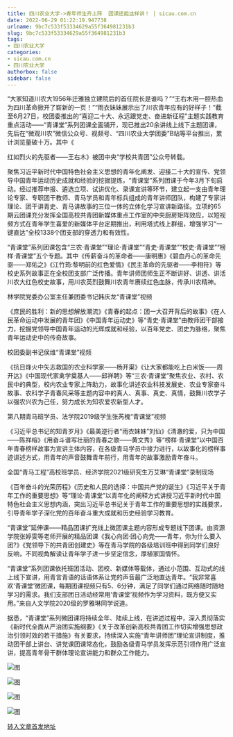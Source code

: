 ```yaml
---
title: 四川农业大学->青年师生齐上阵  团课还能这样讲！ | sicau.com.cn
date: 2022-06-29 01:22:19.947738
urlname: 9bc7c533f53334629a55f364981231b3
slug: 9bc7c533f53334629a55f364981231b3
tags: 
- 四川农业大学
categories:
- sicau.com.cn
- 四川农业大学
authorbox: false
sidebar: false
---
```

“大家知道川农大1956年迁雅独立建院后的首任院长是谁吗？”“王右木用一腔热血为四川革命掀开了崭新的一页！”“雨衣妹妹展示出了川农青年应有的好样子！”截至6月27日，校团委推出的“喜迎二十大、永远跟党走、奋进新征程”主题实践教育重点活动——“青课堂”系列团课全面铺开，现已推出20余讲线上线下主题团课，先后在“微观川农”微信公众号、视频号、“四川农业大学团委”B站等平台推出，累计浏览量破十万。其中《
<!--more-->
红如烈火的先驱者——王右木》被团中央“学校共青团”公众号转载。

聚焦习近平新时代中国特色社会主义思想的青年化阐发、迎接二十大的宣传、党领导中国青年运动历史成就和经验的挖掘提炼，“青课堂”系列团课于今年3月下旬启动。经过推荐申报、遴选立项、试讲优化、录课宣讲等环节，建立起一支由青年理论专家、专职团干教师、青马学员和青年标兵组成的青年讲师团队，构建了专家讲理论、团干讲青史、青马讲故事的三位一体的立体化学习宣讲新路径。立项的65期云团课充分发挥全国高校共青团新媒体重点工作室的中央厨房矩阵效应，以短视频方式在青年学生喜爱的新媒体平台定期推出，利用塔式线上群组，增强学习“一键直达”全校1338个团支部的穿透力和有效性。

“青课堂”系列团课包含“三农·青课堂”“理论·青课堂”“青史·青课堂”“校史·青课堂”“榜样·青课堂”五个专题。其中《传薪奋斗的革命者——康明惠》《碧血丹心的革命先驱——郑佑之》《江竹筠:黎明前的红色爱情》《民主革命的先驱者——李相符》等校史系列故事正在全校团支部广泛传播。青年讲师团师生正不断讲好、讲透、讲活川农大红色校史故事，用川农英烈鼓舞川农青年赓续红色血脉，传承川农精神。

林学院党委办公室主任兼团委书记韩庆龙“青课堂”视频

《庶民的胜利：新的思想解放潮流》《青春的起点：团一大召开背后的故事》《在人民革命运动中发展的青年团》《中国青年运动史》等“青史·青课堂”由教师团干部接力，挖掘党领导中国青年运动的光辉成就和经验，以百年党史、团史为脉络，聚焦青年运动史中的传奇故事。

校团委副书记侯维“青课堂”视频

《抗日烽火中矢志救国的农业科学家——杨开渠》《让大家都能吃上白米饭——周开达》《中国现代家禽学奠基人——邱祥聘》等“三农·青课堂”聚焦农业、农村、农民中的典型，校内农业专家上阵助力，故事化讲述农业科技发展史、农业专家奋斗故事、农科学子青春风采等主题内容中的真人、真事、真史、真情，鼓舞川农学子以强农兴农为己任，努力成长为知农爱农新型人才。

第八期青马班学员、法学院2019级学生张芮槐“青课堂”视频

《习近平总书记的知青岁月》《最美逆行者“雨衣妹妹”刘仙》《清澈的爱，只为中国——陈祥榕》《用奋斗谱写壮丽的青春之歌——黄文秀》等“榜样·青课堂”以中国百年青春榜样故事为宣讲主体内容，在各级青马学员中接力进行，以故事化的榜样事迹讲述方式，用青年的声音鼓舞青年前行，用青年的故事激励青年奋斗。

全国“青马工程”高校班学员、经济学院2021级研究生万艾琳“青课堂”录制现场

《百年奋斗的光荣历程》《历史和人民的选择：中国共产党的诞生》《习近平关于青年工作的重要思想》等“理论·青课堂”以青年化的阐释方式讲授习近平新时代中国特色社会主义思想内涵，突出习近平总书记关于青年工作的重要思想的实践要求，引导青年学子深化党的百年奋斗重大成就和历史经验学习教育。

“青课堂”延伸课——精品团课扩充线上微团课主题内容形成专题线下团课。由资源学院张婷雯等老师开展的精品团课《我心向团·团心向党——青年，你为什么要入团?》《党领导下的共青团创建史》等在青马学院的各级培训班中得到同学们良好反响，不同视角解读让青年学子进一步坚定信念，厚植家国情怀。

“青课堂”系列团课依托班团活动、团校、新媒体等载体，通过小范围、互动式的线上线下宣讲，用青言青语的话语体系让党的声音最广泛地直达青年。“我非常喜欢‘青课堂’微团课，每期团课视频只有5、6分钟，满足了同学们通过网络随时随地学习的需求。我们支部团日活动经常用‘青课堂’视频作为学习资料，既方便又实用。”来自人文学院2020级的罗雅琳同学说道。

据悉，“青课堂”系列微团课将持续全年、陆续上线，在讲述过程中，深入贯彻落实《新时代全面从严治团实施纲要》《关于改革创新高校共青团工作切实增强思想政治引领时效的若干措施》有关要求，持续深入实施“青年讲师团”理论宣讲制度，推动团干部上讲台、讲党课团课常态化，鼓励各级青马学员发挥示范引领作用广泛宣讲，提高青年骨干群体理论宣讲能力和群众工作能力。

![图](https://news.sicau.edu.cn/__local/0/69/D3/ECABE015C02F0DBCF58E1BC265D_EAFFD958_1FE98.jpg)

![图](https://news.sicau.edu.cn/__local/E/DA/46/85E518BCC982E856806FBFE322E_167FE3A6_14724.png)

![图](https://news.sicau.edu.cn/__local/7/70/EF/68DCE4C125CC1D77EC370994EF7_4C1FD247_F1D0.png)

![图](https://news.sicau.edu.cn/__local/7/CB/D3/56DE75A37EEA0DC4D3471A82CDF_311EE9B6_11083.png)

[转入文章首发地址](https://news.sicau.edu.cn/info/1078/68586.htm)